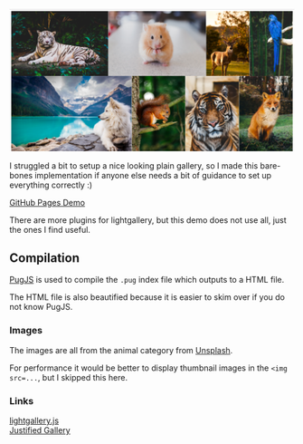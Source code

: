 ![Image of demo website](docs/header.png?raw=true)

I struggled a bit to setup a nice looking plain gallery, so I made this bare-bones
implementation if anyone else needs a bit of guidance to set up everything correctly :)

[GitHub Pages Demo](https://gira-x.github.io/lightgalleryjs-with-justifiedGallery/)

There are more plugins for lightgallery, but this demo does not use all, just the ones
I find useful.

## Compilation

[PugJS](https://pugjs.org) is used to compile the `.pug` index file which outputs to a HTML file.

The HTML file is also beautified because it is easier to skim over if you do not know PugJS.

### Images

The images are all from the animal category from [Unsplash](https://unsplash.com/search/photos/animal).

For performance it would be better to display thumbnail images in the `<img src=...`, but I skipped
this here.

### Links

[lightgallery.js](https://sachinchoolur.github.io/lightgallery.js/)\
[Justified Gallery](https://miromannino.github.io/Justified-Gallery/)
